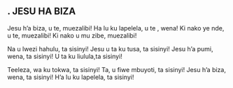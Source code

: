 ## . JESU HA BIZA

Jesu h’a biza, u te, muezalibi!
Ha lu ku lapelela, u te , wena!
Ki nako ye nde, u te, muezalibi!
Ki nako u mu zibe, muezalibi!


Na u lwezi hahulu, ta sisinyi!
Jesu u ta ku tusa, ta sisinyi!
Jesu h’a pumi, wena, ta sisinyi!
U ta ku liulula,ta sisinyi!


Teeleza, wa ku tokwa, ta sisinyi!
Ta, u fiwe mbuyoti, ta sisinyi!
Jesu h’a biza, wena, ta sisinyi!
H’a lu ku lapelela, ta sisinyi!







